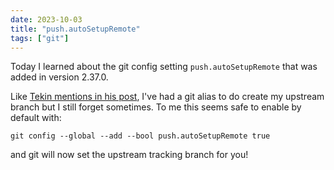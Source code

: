 ```yaml
---
date: 2023-10-03
title: "push.autoSetupRemote"
tags: ["git"]
---
```



Today I learned about the git config setting `push.autoSetupRemote` that was added in version 2.37.0.

Like [Tekin mentions in his post](https://tekin.co.uk/2020/01/git-alias-to-push-and-set-upstream-trackng-on-a-branch), I've had a git alias to do create my upstream branch but I still forget sometimes.
To me this seems safe to enable by default with:

`git config --global --add --bool push.autoSetupRemote true`

and git will now set the upstream tracking branch for you!

